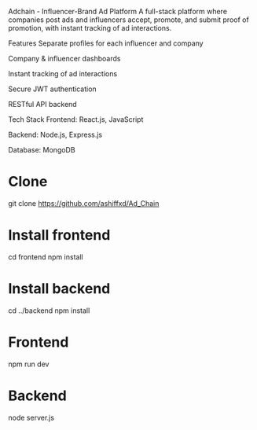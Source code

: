 Adchain - Influencer-Brand Ad Platform
A full-stack platform where companies post ads and influencers accept, promote, and submit proof of promotion, with instant tracking of ad interactions.



Features
Separate profiles for each influencer and company

Company & influencer dashboards

Instant tracking of ad interactions

Secure JWT authentication

RESTful API backend



Tech Stack
Frontend: React.js, JavaScript

Backend: Node.js, Express.js

Database: MongoDB



# Clone
git clone https://github.com/ashiffxd/Ad_Chain

# Install frontend
cd frontend
npm install

# Install backend
cd ../backend
npm install

# Frontend
npm run dev

# Backend
node server.js